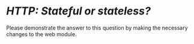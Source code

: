 # _HTTP: Stateful or stateless?_
Please demonstrate the answer to this question by making the necessary changes to the web module.